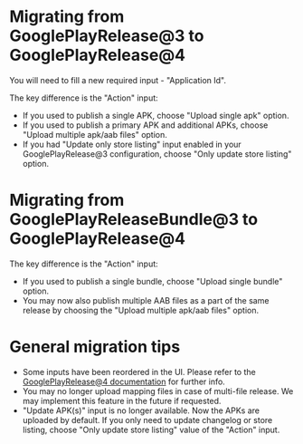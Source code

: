 # Migrating from GooglePlayRelease@3 to GooglePlayRelease@4

You will need to fill a new required input - "Application Id".

The key difference is the "Action" input:
- If you used to publish a single APK, choose "Upload single apk" option.
- If you used to publish a primary APK and additional APKs, choose "Upload multiple apk/aab files" option.
- If you had "Update only store listing" input enabled in your GooglePlayRelease@3 configuration, choose "Only update store listing" option.

# Migrating from GooglePlayReleaseBundle@3 to GooglePlayRelease@4

The key difference is the "Action" input:
- If you used to publish a single bundle, choose "Upload single bundle" option.
- You may now also publish multiple AAB files as a part of the same release by choosing the "Upload multiple apk/aab files" option.

# General migration tips

- Some inputs have been reordered in the UI. Please refer to the [GooglePlayRelease@4 documentation](/README.md#google-play-release) for further info.
- You may no longer upload mapping files in case of multi-file release. We may implement this feature in the future if requested.
- "Update APK(s)" input is no longer available. Now the APKs are uploaded by default. If you only need to update changelog or store listing, choose "Only update store listing" value of the "Action" input.
